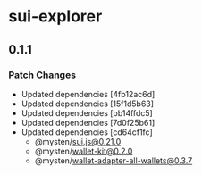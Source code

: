 # sui-explorer

## 0.1.1

### Patch Changes

- Updated dependencies [4fb12ac6d]
- Updated dependencies [15f1d5b63]
- Updated dependencies [bb14ffdc5]
- Updated dependencies [7d0f25b61]
- Updated dependencies [cd64cf1fc]
  - @mysten/sui.js@0.21.0
  - @mysten/wallet-kit@0.2.0
  - @mysten/wallet-adapter-all-wallets@0.3.7
